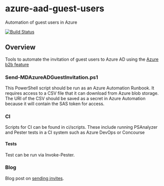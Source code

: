 # azure-aad-guest-users
Automation of guest users in Azure

[![Build Status](https://matthewjdavis111.visualstudio.com/azure-aad-guest-users/_apis/build/status/MatthewJDavis.azure-aad-guest-users?branchName=master)](https://matthewjdavis111.visualstudio.com/azure-aad-guest-users/_build/latest?definitionId=17&branchName=master)

## Overview

Tools to automate the invitation of guest users to Azure AD using the [Azure b2b feature]

### Send-MDAzureADGuestInvitation.ps1

This PowerShell script should be run as an Azure Automation Runbook. It requires access to a CSV file that it can download from Azure blob storage.
The URI of the CSV should be saved as a secret in Azure Automation because it will contain the SAS token for access.

### CI

Scripts for CI can be found in ci/scripts. These include running PSAnalyzer and Pester tests in a CI system such as Azure DevOps or Concourse

#### Tests

Test can be run via Invoke-Pester.

### Blog

Blog post on [sending invites].


[Azure b2b feature]: https://docs.microsoft.com/en-us/azure/active-directory/b2b/what-is-b2b
[sending invites]: https://matthewdavis111.com/azure/automating-azure-ad-guest-invites/
